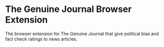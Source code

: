 # The Genuine Journal Browser Extension
The browser extension for The Genuine Journal that give political bias and fact check ratings to news articles.
